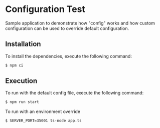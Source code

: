 # Configuration Test

Sample application to demonstrate how "config" works and how custom configuration can be used to override default configuration. 

## Installation

To install the dependencies, execute the following command:
```bash
$ npm ci
```

## Execution

To run with the default config file, execute the following command:
```bash
$ npm run start
```

To run with an environment override
```bash
$ SERVER_PORT=35001 ts-node app.ts
```
